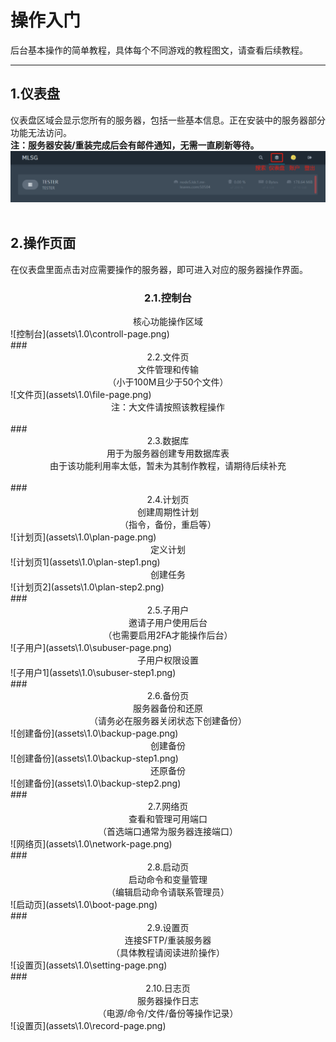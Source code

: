# 操作入门

后台基本操作的简单教程，具体每个不同游戏的教程图文，请查看后续教程。

---

## 1.仪表盘

仪表盘区域会显示您所有的服务器，包括一些基本信息。正在安装中的服务器部分功能无法访问。  
**注：服务器安装/重装完成后会有邮件通知，无需一直刷新等待。**  
![服务器仪表盘](assets\1.0\header.png)  
<br>

## 2.操作页面

在仪表盘里面点击对应需要操作的服务器，即可进入对应的服务器操作界面。  

### <center>2.1.控制台</center>
<center>核心功能操作区域</center>
![控制台](assets\1.0\controll-page.png)  

<br>
### <center>2.2.文件页</center>
<center>文件管理和传输</center>
<center>（小于100M且少于50个文件）</center>
![文件页](assets\1.0\file-page.png)  
<center>注：大文件请按照该教程操作</center>  

<br>
### <center>2.3.数据库</center>
<center>用于为服务器创建专用数据库表</center>
<center>由于该功能利用率太低，暂未为其制作教程，请期待后续补充</center>  

<br>
### <center>2.4.计划页</center>
<center>创建周期性计划</center>
<center>（指令，备份，重启等）</center>
![计划页](assets\1.0\plan-page.png)  

  <center>定义计划</center>
![计划页1](assets\1.0\plan-step1.png)  

  <center>创建任务</center>
![计划页2](assets\1.0\plan-step2.png)  

<br>
### <center>2.5.子用户</center>
<center>邀请子用户使用后台</center>
<center>（也需要启用2FA才能操作后台）</center>
![子用户](assets\1.0\subuser-page.png)  

  <center>子用户权限设置</center>
![子用户1](assets\1.0\subuser-step1.png)  

<br>
### <center>2.6.备份页</center>
<center>服务器备份和还原</center>
<center>（请务必在服务器关闭状态下创建备份）</center>
![创建备份](assets\1.0\backup-page.png)  

  <center>创建备份</center>
![创建备份](assets\1.0\backup-step1.png)  

  <center>还原备份</center>
![创建备份](assets\1.0\backup-step2.png)  

<br>
### <center>2.7.网络页</center>
<center>查看和管理可用端口</center>
<center>（首选端口通常为服务器连接端口）</center>
![网络页](assets\1.0\network-page.png)  

<br>
### <center>2.8.启动页</center>
<center>启动命令和变量管理</center>
<center>（编辑启动命令请联系管理员）</center>
![启动页](assets\1.0\boot-page.png)  

<br>
### <center>2.9.设置页</center>
<center>连接SFTP/重装服务器</center>
<center>（具体教程请阅读进阶操作）</center>
![设置页](assets\1.0\setting-page.png)  

<br>
### <center>2.10.日志页</center>
<center>服务器操作日志</center>
<center>（电源/命令/文件/备份等操作记录）</center>
![设置页](assets\1.0\record-page.png)  
